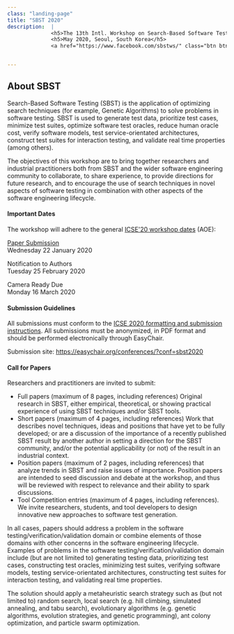 ```yaml
---
class: "landing-page"
title: "SBST 2020"
description:  |
              <h5>The 13th Intl. Workshop on Search-Based Software Testing</h5>
              <h5>May 2020, Seoul, South Korea</h5>
              <a href="https://www.facebook.com/sbstws/" class="btn btn-primary btn-icon btn-round"><i class="fa fa-facebook-square"></i></a><a href="https://twitter.com/sbstworkshop" class="btn btn-primary btn-icon btn-round"> <i class="fa fa-twitter"></i></a>


---
```

</div>
        <div class="section text-center">
            <div class="container">
                <h2 class="title">About SBST</h2>
                    <div class="row">
		    <p>Search-Based Software Testing (SBST) is the application of optimizing search techniques (for example, Genetic Algorithms) to solve problems in software testing. SBST is used to generate test data, prioritize test cases, minimize test suites, optimize software test oracles, reduce human oracle cost, verify software models, test service-orientated architectures, construct test suites for interaction testing, and validate real time properties (among others).</p>
<p>The objectives of this workshop are to bring together researchers and industrial practitioners both from SBST and the wider software engineering community to collaborate, to share experience, to provide directions for future research, and to encourage the use of search techniques in novel aspects of software testing in combination with other aspects of the software engineering lifecycle.</p>
                        <div class="col-md-4">
                            <h4>Important Dates</h4>
			    <p>The workshop will adhere to the general <a href="https://conf.researchr.org/track/icse-2020/icse-2020-Workshops">ICSE'20 workshop dates</a> (AOE):</p>
                            <p><a href="https://easychair.org/conferences/?conf=sbst2020">Paper Submission</a><br>Wednesday 22 January 2020</p>
                            <p>Notification to Authors<br>Tuesday 25 February 2020</p>
                            <p>Camera Ready Due<br>Monday 16 March 2020</p>
			    <h4>Submission Guidelines</h4>
			    <p>All submissions must conform to the <a href="https://conf.researchr.org/track/icse-2020/icse-2020-papers#Call-for-Papers">ICSE 2020 formatting and submission instructions</a>. All submissions must be anonymized, in PDF format and should be performed electronically through EasyChair.</p><p>Submission site: <a href="https://easychair.org/conferences/?conf=sbst2020">https://easychair.org/conferences/?conf=sbst2020</a></p>
                        </div>
                        <div class="col-md-8">
			<h4>Call for Papers</h4>
                            <p>Researchers and practitioners are invited to submit:</p>
			    <ul>
			    <li>Full papers (maximum of 8 pages, including references) Original research in SBST, either empirical, theoretical, or showing practical experience of using SBST techniques and/or SBST tools.</li>
			    <li>Short papers (maximum of 4 pages, including references) Work that describes novel techniques, ideas and positions that have yet to be fully developed; or are a discussion of the importance of a recently published SBST result by another author in setting a direction for the SBST community, and/or the potential applicability (or not) of the result in an industrial context.</li>
			    <li>Position papers (maximum of 2 pages, including references) that analyze trends in SBST and raise issues of importance. Position papers are intended to seed discussion and debate at the workshop, and thus will be reviewed with respect to relevance and their ability to spark discussions.</li>
			    <li>Tool Competition entries (maximum of 4 pages, including references). We invite researchers, students, and tool developers to design innovative new approaches to software test generation.</li>
			    </ul>
			    <p>In all cases, papers should address a problem in the software testing/verification/validation domain or combine elements of those domains with other concerns in the software engineering lifecycle. Examples of problems in the software testing/verification/validation domain include (but are not limited to) generating testing data, prioritizing test cases, constructing test oracles, minimizing test suites, verifying software models, testing service-orientated architectures, constructing test suites for interaction testing, and validating real time properties.</p>
			    <p>The solution should apply a metaheuristic search strategy such as (but not limited to) random search, local search (e.g. hill climbing, simulated annealing, and tabu search), evolutionary algorithms (e.g. genetic algorithms, evolution strategies, and genetic programming), ant colony optimization, and particle swarm optimization.</p>
                        </div>
                    </div>
            </div>
        </div>
